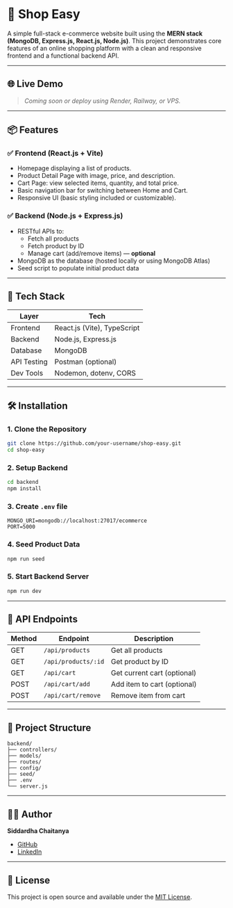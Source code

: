 # 🛒 Shop Easy

A simple full-stack e-commerce website built using the **MERN stack (MongoDB, Express.js, React.js, Node.js)**. This project demonstrates core features of an online shopping platform with a clean and responsive frontend and a functional backend API.

---

## 🌐 Live Demo

> _Coming soon or deploy using Render, Railway, or VPS._

---

## 📦 Features

### ✅ Frontend (React.js + Vite)

- Homepage displaying a list of products.
- Product Detail Page with image, price, and description.
- Cart Page: view selected items, quantity, and total price.
- Basic navigation bar for switching between Home and Cart.
- Responsive UI (basic styling included or customizable).

### ✅ Backend (Node.js + Express.js)

- RESTful APIs to:
  - Fetch all products
  - Fetch product by ID
  - Manage cart (add/remove items) — **optional**
- MongoDB as the database (hosted locally or using MongoDB Atlas)
- Seed script to populate initial product data

---

## 🧱 Tech Stack

| Layer       | Tech           |
|-------------|----------------|
| Frontend    | React.js (Vite), TypeScript |
| Backend     | Node.js, Express.js |
| Database    | MongoDB        |
| API Testing | Postman (optional) |
| Dev Tools   | Nodemon, dotenv, CORS |

---

## 🛠️ Installation

### 1. Clone the Repository

```bash
git clone https://github.com/your-username/shop-easy.git
cd shop-easy
```

### 2. Setup Backend

```bash
cd backend
npm install
```

### 3. Create `.env` file

```env
MONGO_URI=mongodb://localhost:27017/ecommerce
PORT=5000
```

### 4. Seed Product Data

```bash
npm run seed
```

### 5. Start Backend Server

```bash
npm run dev
```

---

## 🔌 API Endpoints

| Method | Endpoint               | Description                 |
|--------|------------------------|-----------------------------|
| GET    | `/api/products`        | Get all products            |
| GET    | `/api/products/:id`    | Get product by ID           |
| GET    | `/api/cart`            | Get current cart (optional) |
| POST   | `/api/cart/add`        | Add item to cart (optional) |
| POST   | `/api/cart/remove`     | Remove item from cart       |

---

## 📁 Project Structure

```
backend/
├── controllers/
├── models/
├── routes/
├── config/
├── seed/
├── .env
└── server.js
```

---

## 👨‍💻 Author

**Siddardha Chaitanya**

- [GitHub](https://github.com/Siddu-06-0405/)
- [LinkedIn](https://www.linkedin.com/in/siddardha-chaitanya-5a804b298/)

---

## 📃 License

This project is open source and available under the [MIT License](LICENSE).